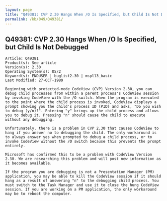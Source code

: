 ```yaml
---
layout: page
title: "Q49381: CVP 2.30 Hangs When /O Is Specified, but Child Is Not Debugged"
permalink: /kb/049/Q49381/
---
```


## Q49381: CVP 2.30 Hangs When /O Is Specified, but Child Is Not Debugged

	Article: Q49381
	Product(s): See article
	Version(s): 2.30
	Operating System(s): OS/2
	Keyword(s): ENDUSER | buglist2.30 | mspl13_basic
	Last Modified: 27-OCT-1989
	
	Beginning with protected-mode CodeView (CVP) Version 2.30, you can
	debug child processes from within a parent process's CodeView session
	by invoking CodeView with the /O switch. When the program is executed
	to the point where the child process is invoked, CodeView displays a
	prompt showing you the child's process ID (PID) and asks, "Do you wish
	to debug (y/n)?". Entering "y" brings up the child process and allows
	you to debug it. Pressing "n" should cause the child to execute
	without any debugging.
	
	Unfortunately, there is a problem in CVP 2.30 that causes CodeView to
	hang if you answer no to debugging the child. The only workaround is
	to always answer yes when prompted to debug a child process, or to
	invoke CodeView without the /O switch because this prevents the prompt
	entirely.
	
	Microsoft has confirmed this to be a problem with CodeView Version
	2.30. We are researching this problem and will post new information as
	it becomes available.
	
	If the program you are debugging is not a Presentation Manager (PM)
	application, you may be able to kill the CodeView session if it should
	hang as a result of answering "n" to the debugging child process. You
	must switch to the Task Manager and use it to close the hung CodeView
	session. If you are working on a PM application, the only workaround
	may be to reboot the computer.
